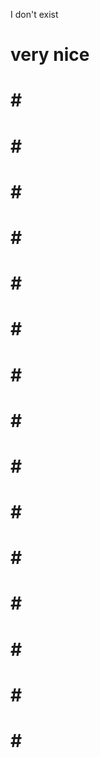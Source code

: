 I don't exist
# very nice

#		#		#
#		#		#
#		#		#
#		#		#
#		#		#
#		#		#
#		#		#
#		#		#
#		#		#
#		#		#
#		#		#
#		#		#
#		#		#
#		#		#
#		#		#